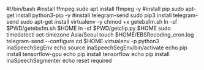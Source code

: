 #!/bin/bash
#install ffmpeg
sudo apt install ffmpeg -y
#install pip
sudo apt-get install python3-pip -y
#install telegram-send
sudo pip3 install telegram-send
sudo apt-get install virtualenv -y
chmod +x getebsfm.sh
ln -sf $PWD/getebsfm.sh $HOME
ln -sf $PWD/getclip.py $HOME
sudo timedatectl set-timezone Asia/Seoul
touch $HOME/EBSRecoding_cron.log
telegram-send --configure
cd $HOME
virtualenv -p python3 inaSpeechSegEnv
echo source inaSpeechSegEnv/bin/activate
echo pip install tensorflow-gpu
echo pip install tensorflow
echo pip install inaSpeechSegmenter
echo reset required
